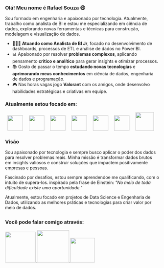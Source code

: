 ### Olá! Meu nome é Rafael Souza 😄  
Sou formado em engenharia e apaixonado por tecnologia. Atualmente, trabalho como analista de BI e estou me especializando em ciência de dados, explorando novas ferramentas e técnicas para construção, modelagem e visualização de dados.

- 👨🏼‍💻 **Atuando como Analista de BI Jr**, focado no desenvolvimento de dashboards, processos de ETL e análise de dados no Power BI.
- 📊 Apaixonado por resolver **problemas complexos**, aplicando pensamento **crítico e analítico** para gerar insights e otimizar processos.
- 📚 Gosto de passar o tempo **estudando novas tecnologias** e **aprimorando meus conhecimentos** em ciência de dados, engenharia de dados e programação.
- 🎮 Nas horas vagas jogo **Valorant** com os amigos, onde desenvolvo habilidades estratégicas e criativas em equipe.

### Atualmente estou focado em:
<div display="inline">
&nbsp;&nbsp;<img src="https://cdn.jsdelivr.net/gh/devicons/devicon/icons/python/python-original-wordmark.svg" width="50" />&nbsp;&nbsp;
&nbsp;&nbsp;<img src="https://img.icons8.com/?size=100&id=39913&format=png&color=000000" width="50" />&nbsp;&nbsp;
&nbsp;&nbsp;<img src="https://cdn.jsdelivr.net/gh/devicons/devicon/icons/postgresql/postgresql-original-wordmark.svg" width="50" />&nbsp;&nbsp;
&nbsp;&nbsp;<img src="https://cdn.jsdelivr.net/gh/devicons/devicon/icons/r/r-original.svg" width="50" />&nbsp;&nbsp;
&nbsp;&nbsp;<img src="https://cdn.jsdelivr.net/gh/devicons/devicon/icons/apache/apache-original-wordmark.svg" width="50" />&nbsp;&nbsp;
&nbsp;&nbsp;<img src="https://img.icons8.com/?size=100&id=97624&format=png&color=000000" width="50" />&nbsp;&nbsp;
&nbsp;&nbsp;<img src="https://img.icons8.com/?size=100&id=qYfwpsRXEcpc&format=png&color=000000" width="60" />&nbsp;&nbsp;
</div>

### Visão

Sou apaixonado por tecnologia e sempre busco aplicar o poder dos dados para resolver problemas reais. Minha missão é transformar dados brutos em insights valiosos e construir soluções que impactem positivamente empresas e pessoas.

Fascinado por desafios, estou sempre aprendendoe me qualificando, com o intuito de supera-los. inspirado pela frase de Einstein: *"No meio de toda dificuldade existe uma oportunidade."*

Atualmente, estou focado em projetos de Data Science e Engenharia de Dados, utilizando as melhores práticas e tecnologias para criar valor por meio de dados.

##

### Você pode falar comigo através:
<div display="inline">
  <a href="https://www.linkedin.com/in/rafaelsouzaegq/" >
    <img src="https://img.shields.io/badge/linkedin-%230077B5.svg?style=for-the-badge&logo=linkedin&logoColor=white" width="100" />
  </a>
  
  <a href="https://wa.me/5573981904629" >
    <img src="https://img.shields.io/badge/WhatsApp-25D366?style=for-the-badge&logo=whatsapp&logoColor=white" width="105" />
  </a>

  <a href="mailto:rafasansou1@gmail.com" >
    <img src="https://img.shields.io/badge/Gmail-D14836?style=for-the-badge&logo=gmail&logoColor=white" width="80" />
  </a>
</div>
